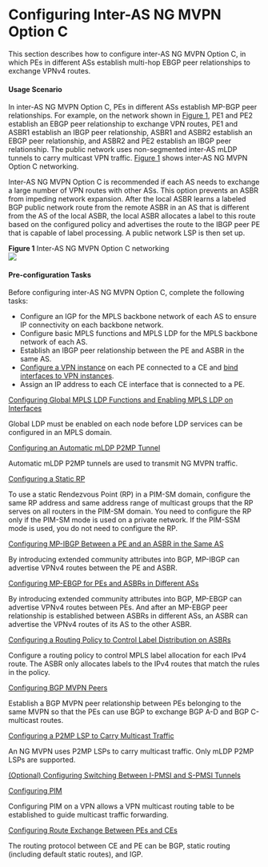 Configuring Inter-AS NG MVPN Option C
=====================================

This section describes how to configure inter-AS NG MVPN Option C, in which PEs in different ASs establish multi-hop EBGP peer relationships to exchange VPNv4 routes.

#### Usage Scenario

In inter-AS NG MVPN Option C, PEs in different ASs establish MP-BGP peer relationships. For example, on the network shown in [Figure 1](dc_vrp_cfg_ngmvpn_0038.html#EN-US_CONCEPT_0000001225833448__fig_dc_vrp_cfg_ngmvpn_003801), PE1 and PE2 establish an EBGP peer relationship to exchange VPN routes, PE1 and ASBR1 establish an IBGP peer relationship, ASBR1 and ASBR2 establish an EBGP peer relationship, and ASBR2 and PE2 establish an IBGP peer relationship. The public network uses non-segmented inter-AS mLDP tunnels to carry multicast VPN traffic. [Figure 1](dc_vrp_cfg_ngmvpn_0038.html#EN-US_CONCEPT_0000001225833448__fig_dc_vrp_cfg_ngmvpn_003801) shows inter-AS NG MVPN Option C networking.

Inter-AS NG MVPN Option C is recommended if each AS needs to exchange a large number of VPN routes with other ASs. This option prevents an ASBR from impeding network expansion. After the local ASBR learns a labeled BGP public network route from the remote ASBR in an AS that is different from the AS of the local ASBR, the local ASBR allocates a label to this route based on the configured policy and advertises the route to the IBGP peer PE that is capable of label processing. A public network LSP is then set up.

**Figure 1** Inter-AS NG MVPN Option C networking  
![](figure/en-us_image_0000001270193977.png)

#### Pre-configuration Tasks

Before configuring inter-AS NG MVPN Option C, complete the following tasks:

* Configure an IGP for the MPLS backbone network of each AS to ensure IP connectivity on each backbone network.
* Configure basic MPLS functions and MPLS LDP for the MPLS backbone network of each AS.
* Establish an IBGP peer relationship between the PE and ASBR in the same AS.
* [Configure a VPN instance](dc_vrp_mpls-l3vpn-v4_cfg_0155.html) on each PE connected to a CE and [bind interfaces to VPN instances](dc_vrp_mpls-l3vpn-v4_cfg_0156.html).
* Assign an IP address to each CE interface that is connected to a PE.


[Configuring Global MPLS LDP Functions and Enabling MPLS LDP on Interfaces](../../../../software/nev8r10_vrpv8r16/user/vrp/dc_vrp_cfg_ngmvpn_0039.html)

Global LDP must be enabled on each node before LDP services can be configured in an MPLS domain.

[Configuring an Automatic mLDP P2MP Tunnel](../../../../software/nev8r10_vrpv8r16/user/vrp/dc_vrp_cfg_ngmvpn_0040.html)

Automatic mLDP P2MP tunnels are used to transmit NG MVPN traffic.

[Configuring a Static RP](../../../../software/nev8r10_vrpv8r16/user/vrp/dc_vrp_cfg_ngmvpn_0041.html)

To use a static Rendezvous Point (RP) in a PIM-SM domain, configure the same RP address and same address range of multicast groups that the RP serves on all routers in the PIM-SM domain. You need to configure the RP only if the PIM-SM mode is used on a private network. If the PIM-SSM mode is used, you do not need to configure the RP.

[Configuring MP-IBGP Between a PE and an ASBR in the Same AS](../../../../software/nev8r10_vrpv8r16/user/vrp/dc_vrp_cfg_ngmvpn_0042.html)

By introducing extended community attributes into BGP, MP-IBGP can advertise VPNv4 routes between the PE and ASBR.

[Configuring MP-EBGP for PEs and ASBRs in Different ASs](../../../../software/nev8r10_vrpv8r16/user/vrp/dc_vrp_cfg_ngmvpn_0043.html)

By introducing extended community attributes into BGP, MP-EBGP can advertise VPNv4 routes between PEs. And after an MP-EBGP peer relationship is established between ASBRs in different ASs, an ASBR can advertise the VPNv4 routes of its AS to the other ASBR.

[Configuring a Routing Policy to Control Label Distribution on ASBRs](../../../../software/nev8r10_vrpv8r16/user/vrp/dc_vrp_cfg_ngmvpn_0044.html)

Configure a routing policy to control MPLS label allocation for each IPv4 route. The ASBR only allocates labels to the IPv4 routes that match the rules in the policy.

[Configuring BGP MVPN Peers](../../../../software/nev8r10_vrpv8r16/user/vrp/dc_vrp_cfg_ngmvpn_0045.html)

Establish a BGP MVPN peer relationship between PEs belonging to the same MVPN so that the PEs can use BGP to exchange BGP A-D and BGP C-multicast routes.

[Configuring a P2MP LSP to Carry Multicast Traffic](../../../../software/nev8r10_vrpv8r16/user/vrp/dc_vrp_cfg_ngmvpn_0046.html)

An NG MVPN uses P2MP LSPs to carry multicast traffic. Only mLDP P2MP LSPs are supported.

[(Optional) Configuring Switching Between I-PMSI and S-PMSI Tunnels](../../../../software/nev8r10_vrpv8r16/user/vrp/dc_vrp_cfg_ngmvpn_0021b.html)



[Configuring PIM](../../../../software/nev8r10_vrpv8r16/user/vrp/dc_vrp_cfg_ngmvpn_0047.html)

Configuring PIM on a VPN allows a VPN multicast routing table to be established to guide multicast traffic forwarding.

[Configuring Route Exchange Between PEs and CEs](../../../../software/nev8r10_vrpv8r16/user/vrp/dc_vrp_cfg_ngmvpn_0048.html)

The routing protocol between CE and PE can be BGP, static routing (including default static routes), and IGP.